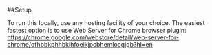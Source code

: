 ##Setup

To run this locally, use any hosting facility of your choice. The easiest fastest option is to use Web Server for Chrome browser plugin:
https://chrome.google.com/webstore/detail/web-server-for-chrome/ofhbbkphhbklhfoeikjpcbhemlocgigb?hl=en
